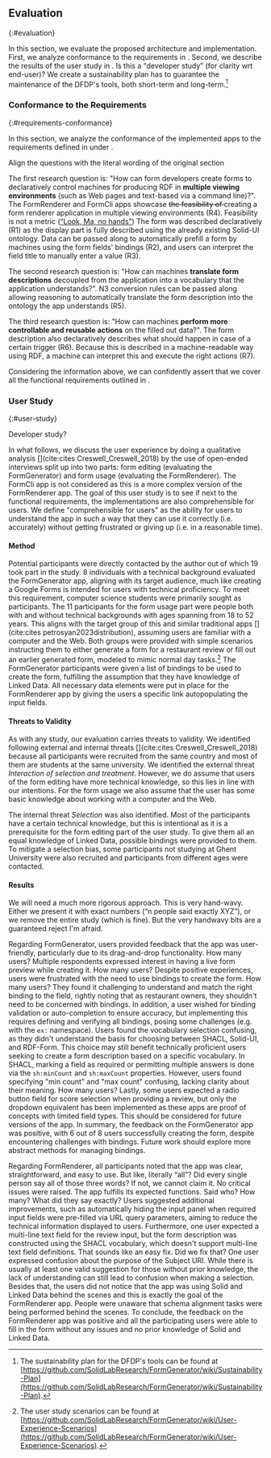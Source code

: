 ## Evaluation
{:#evaluation}

In this section, we evaluate the proposed architecture and implementation.
First, we analyze conformance to the requirements in [](#requirements-conformance).
Second, we describe the results of the user study in [](#user-study).
<span class="comment" data-author="RV">Is this a <q>developer study</q> (for clarity wrt end-user)?</span>
We create a sustainability plan has to guarantee the maintenance of the DFDP's tools, both short-term and long-term.[^SustainabilityPlan]

[^SustainabilityPlan]: The sustainability plan for the DFDP's tools can be found at [https://github.com/SolidLabResearch/FormGenerator/wiki/Sustainability-Plan](https://github.com/SolidLabResearch/FormGenerator/wiki/Sustainability-Plan).


### Conformance to the Requirements
{:#requirements-conformance}

In this section, we analyze the conformance of the implemented apps to the requirements defined in [](#requirements-table) under [](#requirements).

<span class="todo">Align the questions with the literal wording of the original section</span>

The first research question is: "How can form developers create forms to declaratively control machines for producing RDF in **multiple viewing environments** (such as Web pages and text-based via a command line)?".
The FormRenderer and FormCli apps showcase <del class="comment" data-author="RV">the feasibility of </del>creating a form renderer application in multiple viewing environments (R4).
<span class="comment" data-author="RV">Feasibility is not a metric (<a href="https://www.merlin.uzh.ch/contributionDocument/download/6915"><q>Look, Ma, no hands</q></a>)</span>
The form was described declaratively (R1) as the display part is fully described using the already existing Solid-UI ontology.
Data can be passed along to automatically prefill a form by machines using the form fields' bindings (R2), and users can interpret the field title to manually enter a value (R3).

The second research question is: "How can machines **translate form descriptions** decoupled from the application into a vocabulary that the application understands?".
N3 conversion rules can be passed along allowing reasoning to automatically translate the form description into the ontology the app understands (R5).

The third research question is: "How can machines **perform more controllable and reusable actions** on the filled out data?".
The form description also declaratively describes what should happen in case of a certain trigger (R6).
Because this is described in a machine-readable way using RDF, a machine can interpret this and execute the right actions (R7).

Considering the information above, we can confidently assert that we cover all the functional requirements outlined in [](#requirements-table).


### User Study
{:#user-study}

<span class="comment" data-author="RV">Developer study?</span>

In what follows, we discuss the user experience by doing a qualitative analysis [](cite:cites Creswell_Creswell_2018) by the use of open-ended interviews split up into two parts: form editing (evaluating the FormGenerator) and form usage (evaluating the FormRenderer).
The FormCli app is not considered as this is a more complex version of the FormRenderer app.
The goal of this user study is to see if next to the functional requirements, the implementations are also comprehensible for users.
We define "comprehensible for users" as the ability for users to understand the app in such a way that they can use it correctly (i.e. accurately) without getting frustrated or giving up (i.e. in a reasonable time).

#### Method

Potential participants were directly contacted by the author out of which 19 took part in the study.
8 individuals with a technical background evaluated the FormGenerator app, aligning with its target audience, much like creating a Google Forms is intended for users with technical proficiency.
To meet this requirement, computer science students were primarily sought as participants.
The 11 participants for the form usage part were people both with and without technical backgrounds with ages spanning from 18 to 52 years.
This aligns with the target group of this and similar traditional apps [](cite:cites petrosyan2023distribution), assuming users are familiar with a computer and the Web.
Both groups were provided with simple scenarios instructing them to either generate a form for a restaurant review or fill out an earlier generated form, modeled to mimic normal day tasks.[^UserStudies]
The FormGenerator participants were given a list of bindings to be used to create the form, fulfilling the assumption that they have knowledge of Linked Data.
All necessary data elements were put in place for the FormRenderer app by giving the users a specific link autopopulating the input fields.

[^UserStudies]: The user study scenarios can be found at [https://github.com/SolidLabResearch/FormGenerator/wiki/User-Experience-Scenarios](https://github.com/SolidLabResearch/FormGenerator/wiki/User-Experience-Scenarios).


#### Threats to Validity

As with any study, our evaluation carries threats to validity. We identified following external and internal threats [](cite:cites Creswell_Creswell_2018) because all participants were recruited from the same country and most of them are students at the same university.
We identified the external threat *Interaction of selection and treatment*.
However, we do assume that users of the form editing have more technical knowledge, so this lies in line with our intentions.
For the form usage we also assume that the user has some basic knowledge about working with a computer and the Web.

The internal threat *Selection* was also identified.
Most of the participants have a certain technical knowledge, but this is intentional as it is a prerequisite for the form editing part of the user study.
To give them all an equal knowledge of Linked Data, possible bindings were provided to them.
To mitigate a selection bias, some participants not studying at Ghent University were also recruited and participants from different ages were contacted.


#### Results

<span class="comment" data-author="RV">We will need a much more rigorous approach. This is very hand-wavy. Either we present it with exact numbers (<q>n people said exactly XYZ</q>), or we remove the entire study (which is fine). But the very handwavy bits are a guaranteed reject I'm afraid.</span>

Regarding FormGenerator,
users provided feedback that the app was user-friendly, particularly due to its drag-and-drop functionality.
<span class="comment" data-author="RV">How many users?</span>
Multiple respondents expressed interest in having a live form preview while creating it.
<span class="comment" data-author="RV">How many users?</span>
Despite positive experiences, users were frustrated with the need to use bindings to create the form.
<span class="comment" data-author="RV">How many users?</span>
They found it challenging to understand and match the right binding to the field, rightly noting that as restaurant owners, they shouldn't need to be concerned with bindings.
In addition, a user wished for binding validation or auto-completion to ensure accuracy, but implementing this requires defining and verifying all bindings, posing some challenges (e.g. with the `ex:` namespace).
Users found the vocabulary selection confusing, as they didn't understand the basis for choosing between SHACL, Solid-UI, and RDF-Form.
This choice may still benefit technically proficient users seeking to create a form description based on a specific vocabulary.
In SHACL, marking a field as required or permitting multiple answers is done via the `sh:minCount` and `sh:maxCount` properties.
However, users found specifying "min count" and "max count" confusing, lacking clarity about their meaning.
<span class="comment" data-author="RV">How many users?</span>
Lastly, some users expected a radio button field for score selection when providing a review, but only the dropdown equivalent has been implemented as these apps are proof of concepts with limited field types.
This should be considered for future versions of the app.
In summary, the feedback on the FormGenerator app was positive, with 6 out of 8 users successfully creating the form, despite encountering challenges with bindings.
Future work should explore more abstract methods for managing bindings.

Regarding FormRenderer,
all participants noted that the app was clear, straightforward, and easy to use.
<span class="comment" data-author="RV">But like, literally <q>all</q>? Did every single person say all of those three words? If not, we cannot claim it.</span>
No critical issues were raised.
The app fulfills its expected functions.
<span class="comment" data-author="RV">Said who? How many? What did they say exactly?</span>
Users suggested additional improvements, such as automatically hiding the input panel when required input fields were pre-filled via URL query parameters, aiming to reduce the technical information displayed to users.
Furthermore, one user expected a multi-line text field for the review input, but the form description was constructed using the SHACL vocabulary, which doesn't support multi-line text field definitions.
<span class="comment" data-author="RV">That sounds like an easy fix. Did we fix that?</span>
One user expressed confusion about the purpose of the Subject URI. While there is usually at least one valid suggestion for those without prior knowledge, the lack of understanding can still lead to confusion when making a selection.
Besides that, the users did not notice that the app was using Solid and Linked Data behind the scenes and this is exactly the goal of the FormRenderer app.
People were unaware that schema alignment tasks were being performed behind the scenes.
To conclude, the feedback on the FormRenderer app was positive and all the participating users were able to fill in the form without any issues and no prior knowledge of Solid and Linked Data.
